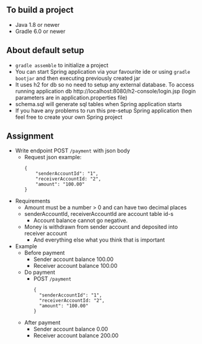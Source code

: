 ## To build a project

- Java 1.8 or newer
- Gradle 6.0 or newer

## About default setup

- `gradle assemble` to initialize a project
- You can start Spring application via your favourite ide or using `gradle bootjar` and then executing previously created jar
- It uses h2 for db so no need to setup any external database. To access running application db http://localhost:8080/h2-console/login.jsp (login parameters are in application.properties file)
- schema.sql will generate sql tables when Spring application starts
- If you have any problems to run this pre-setup Spring application then feel free to create your own Spring project

## Assignment

- Write endpoint POST `/payment` with json body
  - Request json example:
    ```
    {
        "senderAccountId": "1",
        "receiverAccountId: "2",
        "amount": "100.00"
    }
    ```
- Requirements
  - Amount must be a number > 0 and can have two decimal places
  - senderAccountId, receiverAccountId are account table id-s
    - Account balance cannot go negative.
  - Money is withdrawn from sender account and deposited into receiver account
    - And everything else what you think that is important
- Example
  - Before payment
    - Sender account balance 100.00
    - Receiver account balance 100.00
  - Do payment
    - POST `/payment`
      ```
      {
      	"senderAccountId": "1",
      	"receiverAccountId: "2",
      	"amount": "100.00"
      }
      ```
  - After payment
    - Sender account balance 0.00
    - Receiver account balance 200.00
